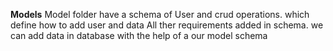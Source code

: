 **Models**
Model folder have a schema of User and crud operations.
which define how to add user and data All ther requirements added in schema.
we can add data in database with the help of a
our model schema
